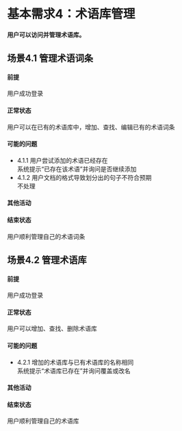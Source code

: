 # 基本需求4：术语库管理
#### 用户可以访问并管理术语库。
## 场景4.1 管理术语词条
#### 前提
用户成功登录
#### 正常状态
用户可以在已有的术语库中，增加、查找、编辑已有的术语词条
#### 可能的问题
- 4.1.1 用户尝试添加的术语已经存在<br>
  系统提示“已存在该术语”并询问是否继续添加
- 4.1.2 用户文档的格式导致划分出的句子不符合预期<br>
  不处理
#### 其他活动
#### 结束状态
用户顺利管理自己的术语词条
## 场景4.2 管理术语库
#### 前提
用户成功登录
#### 正常状态
用户可以增加、查找、删除术语库
#### 可能的问题
- 4.2.1 增加的术语库与已有术语库的名称相同<br>
  系统提示“术语库已存在”并询问覆盖或改名
#### 其他活动
#### 结束状态
用户顺利管理自己的术语库
